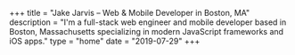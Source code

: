 +++
title = "Jake Jarvis – Web & Mobile Developer in Boston, MA"
description = "I'm a full-stack web engineer and mobile developer based in Boston, Massachusetts specializing in modern JavaScript frameworks and iOS apps."
type = "home"
date = "2019-07-29"
+++
